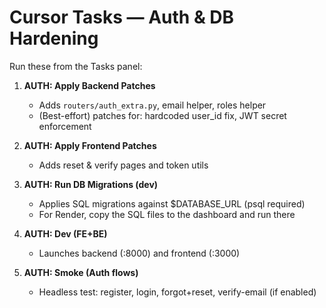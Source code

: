 # Cursor Tasks — Auth & DB Hardening

Run these from the Tasks panel:

1) **AUTH: Apply Backend Patches**
   - Adds `routers/auth_extra.py`, email helper, roles helper
   - (Best-effort) patches for: hardcoded user_id fix, JWT secret enforcement

2) **AUTH: Apply Frontend Patches**
   - Adds reset & verify pages and token utils

3) **AUTH: Run DB Migrations (dev)**
   - Applies SQL migrations against $DATABASE_URL (psql required)
   - For Render, copy the SQL files to the dashboard and run there

4) **AUTH: Dev (FE+BE)**
   - Launches backend (:8000) and frontend (:3000)

5) **AUTH: Smoke (Auth flows)**
   - Headless test: register, login, forgot+reset, verify-email (if enabled)
